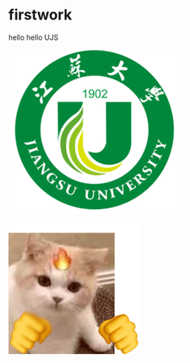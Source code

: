 # firstwork
hello
hello UJS

![image](https://github.com/wuhao4795/firstwork/blob/main/Screenshots/ujs.png)

![image](https://github.com/wuhao4795/firstwork/blob/main/Screenshots/angry%20cat.gif)
